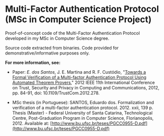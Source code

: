 # Multi-Factor Authentication Protocol (MSc in Computer Science Project)
Proof-of-concept code of the Multi-Factor Authentication Protocol developed in my MSc in Computer Science degree.

Source code extracted from binaries. Code provided for demonstrative/informative purposes only. 

**For more information, see:**

- Paper: *E. dos Santos*, J. E. Martina and R. F. Custódio, "[Towards a Formal Verification of a Multi-factor Authentication Protocol Using Automated Theorem Provers](https://ieeexplore.ieee.org/abstract/document/6295962)," 2012 IEEE 11th International Conference on Trust, Security and Privacy in Computing and Communications, 2012, pp. 84-91, doi: 10.1109/TrustCom.2012.278.

- MSc thesis (in Portuguese): SANTOS, Eduardo dos. Formalization and verification of a multi-factor authentication protocol. 2012. xxii, 139 p. Thesis (Master) - Federal University of Santa Catarina, Technological Centre, Post-Graduation Program in Computer Science, Florianopolis, 2012. Available at: [http://www.bu.ufsc.br/teses/PGCC0955-D.pdf](http://www.bu.ufsc.br/teses/PGCC0955-D.pdf)

